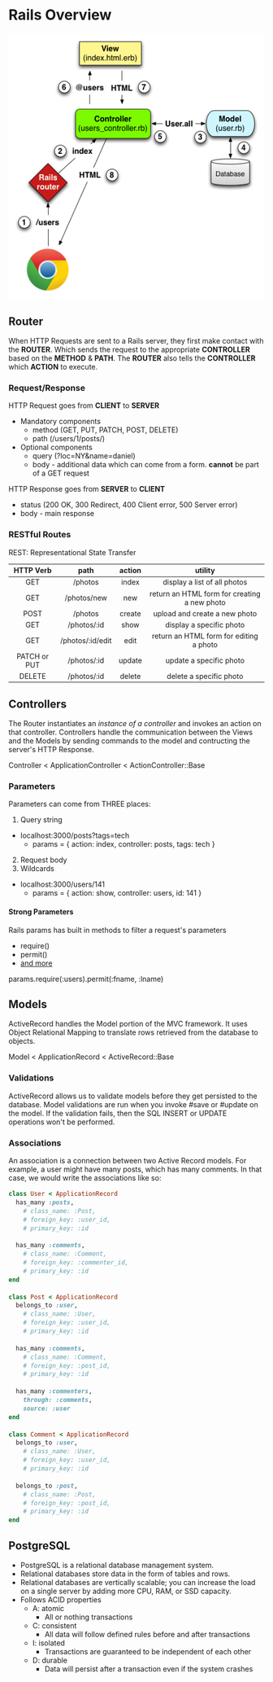 # Rails Overview

![MVC Model](./MVC_model.png)

## Router

When HTTP Requests are sent to a Rails server, they first make contact with the 
**ROUTER**. Which sends the request to the appropriate **CONTROLLER** based on 
the **METHOD** & **PATH**. The **ROUTER** also tells the **CONTROLLER** which 
**ACTION** to execute. 

### Request/Response

HTTP Request goes from **CLIENT** to **SERVER**
* Mandatory components
  * method (GET, PUT, PATCH, POST, DELETE)
  * path (/users/1/posts/)
* Optional components
  * query (?loc=NY&name=daniel)
  * body - additional data which can come from a form. **cannot** be part of a GET request

HTTP Response goes from **SERVER** to **CLIENT**
* status (200 OK, 300 Redirect, 400 Client error, 500 Server error)
* body - main response

### RESTful Routes

REST: Representational State Transfer

|   HTTP Verb  |       path       | action |                    utility                   |
|:------------:|:----------------:|:------:|:--------------------------------------------:|
|      GET     |      /photos     |  index |         display a list of all photos         |
|      GET     |    /photos/new   |   new  | return an HTML form for creating a new photo |
|     POST     |      /photos     | create |         upload and create a new photo        |
|      GET     |    /photos/:id   |  show  |           display a specific photo           |
|      GET     | /photos/:id/edit |  edit  |    return an HTML form for editing a photo   |
| PATCH or PUT |    /photos/:id   | update |            update a specific photo           |
|    DELETE    |    /photos/:id   | delete |            delete a specific photo           |

## Controllers

The Router instantiates an *instance of a controller* and invokes an action on that
controller. Controllers handle the communication between the Views and the Models
by sending commands to the model and contructing the server's HTTP Response. 

Controller < ApplicationController < ActionController::Base

### Parameters

Parameters can come from THREE places:
1. Query string
  * localhost:3000/posts?tags=tech
    * params = { action: index, controller: posts, tags: tech }
2. Request body
3. Wildcards
  * localhost:3000/users/141
    * params = { action: show, controller: users, id: 141 }

#### Strong Parameters

Rails params has built in methods to filter a request's parameters
* require()
* permit()
* [and more](https://api.rubyonrails.org/classes/ActionController/Parameters.html)

params.require(:users).permit(:fname, :lname)

## Models

ActiveRecord handles the Model portion of the MVC framework. It uses Object
Relational Mapping to translate rows retrieved from the database to objects. 

Model < ApplicationRecord < ActiveRecord::Base

### Validations 

ActiveRecord allows us to validate models before they get persisted to the database. 
Model validations are run when you invoke #save or #update on the model. If the 
validation fails, then the SQL INSERT or UPDATE operations won't be performed. 

### Associations

An association is a connection between two Active Record models. For example, a
user might have many posts, which has many comments. In that case, we would 
write the associations like so:

``` ruby
class User < ApplicationRecord 
  has_many :posts,
    # class_name: :Post,
    # foreign_key: :user_id,
    # primary_key: :id

  has_many :comments,
    # class_name: :Comment,
    # foreign_key: :commenter_id,
    # primary_key: :id
end

class Post < ApplicationRecord 
  belongs_to :user,
    # class_name: :User,
    # foreign_key: :user_id,
    # primary_key: :id

  has_many :comments,
    # class_name: :Comment,
    # foreign_key: :post_id,
    # primary_key: :id
  
  has_many :commenters,
    through: :comments,
    source: :user
end

class Comment < ApplicationRecord
  belongs_to :user,
    # class_name: :User,
    # foreign_key: :user_id,
    # primary_key: :id

  belongs_to :post,
    # class_name: :Post,
    # foreign_key: :post_id,
    # primary_key: :id
end
```

## PostgreSQL

* PostgreSQL is a relational database management system. 
* Relational databases store data in the form of tables and rows. 
* Relational databases are vertically scalable; you can increase the load on a 
single server by adding more CPU, RAM, or SSD capacity. 
* Follows ACID properties
  * A: atomic
    * All or nothing transactions
  * C: consistent
    * All data will follow defined rules before and after transactions
  * I: isolated
    * Transactions are guaranteed to be independent of each other
  * D: durable
    * Data will persist after a transaction even if the system crashes